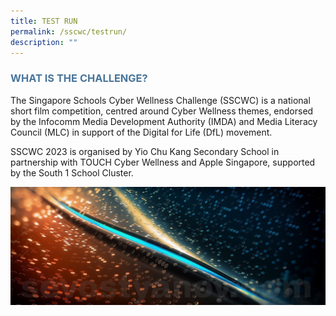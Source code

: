 ```yaml
---
title: TEST RUN
permalink: /sscwc/testrun/
description: ""
---
```

### **<font color="#49759a">WHAT IS THE CHALLENGE?</font>**

The Singapore Schools Cyber Wellness Challenge (SSCWC) is a national short film competition,
centred around Cyber Wellness themes, endorsed by the Infocomm Media Development Authority
(IMDA) and Media Literacy Council (MLC) in support of the Digital for Life (DfL) movement. 

SSCWC 2023 is organised by Yio Chu Kang Secondary School in partnership with TOUCH Cyber Wellness and Apple Singapore, supported by the South 1 School Cluster.

![](/images/Sscwc/pixel%20test.jpg)